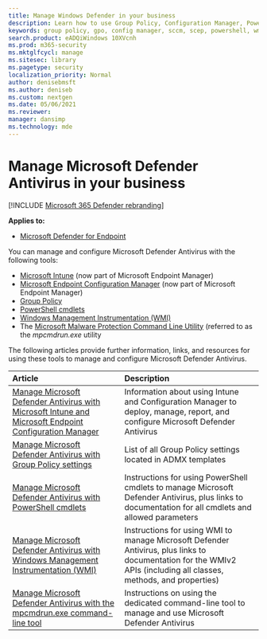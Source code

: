 ```yaml
---
title: Manage Windows Defender in your business
description: Learn how to use Group Policy, Configuration Manager, PowerShell, WMI, Intune, and the command line to manage Microsoft Defender AV
keywords: group policy, gpo, config manager, sccm, scep, powershell, wmi, intune, defender, antivirus, antimalware, security, protection
search.product: eADQiWindows 10XVcnh
ms.prod: m365-security
ms.mktglfcycl: manage
ms.sitesec: library
ms.pagetype: security
localization_priority: Normal
author: denisebmsft
ms.author: deniseb
ms.custom: nextgen
ms.date: 05/06/2021
ms.reviewer: 
manager: dansimp
ms.technology: mde
---
```


# Manage Microsoft Defender Antivirus in your business

[!INCLUDE [Microsoft 365 Defender rebranding](../../includes/microsoft-defender.md)]


**Applies to:**

- [Microsoft Defender for Endpoint](/microsoft-365/security/defender-endpoint/)

You can manage and configure Microsoft Defender Antivirus with the following tools:

- [Microsoft Intune](/mem/intune/protect/endpoint-security-antivirus-policy) (now part of Microsoft Endpoint Manager)
- [Microsoft Endpoint Configuration Manager](/mem/configmgr/protect/deploy-use/endpoint-protection-configure) (now part of Microsoft Endpoint Manager)
- [Group Policy](./use-group-policy-microsoft-defender-antivirus.md)
- [PowerShell cmdlets](./use-powershell-cmdlets-microsoft-defender-antivirus.md)
- [Windows Management Instrumentation (WMI)](./use-wmi-microsoft-defender-antivirus.md)
- The [Microsoft Malware Protection Command Line Utility](./command-line-arguments-microsoft-defender-antivirus.md) (referred to as the *mpcmdrun.exe* utility

The following articles provide further information, links, and resources for using these tools to manage and configure Microsoft Defender Antivirus.

| Article | Description |
|:---|:---|
|[Manage Microsoft Defender Antivirus with Microsoft Intune and Microsoft Endpoint Configuration Manager](use-intune-config-manager-microsoft-defender-antivirus.md)|Information about using Intune and Configuration Manager to deploy, manage, report, and configure Microsoft Defender Antivirus |
|[Manage Microsoft Defender Antivirus with Group Policy settings](use-group-policy-microsoft-defender-antivirus.md)|List of all Group Policy settings located in ADMX templates |
|[Manage Microsoft Defender Antivirus with PowerShell cmdlets](use-powershell-cmdlets-microsoft-defender-antivirus.md)|Instructions for using PowerShell cmdlets to manage Microsoft Defender Antivirus, plus links to documentation for all cmdlets and allowed parameters |
|[Manage Microsoft Defender Antivirus with Windows Management Instrumentation (WMI)](use-wmi-microsoft-defender-antivirus.md)| Instructions for using WMI to manage Microsoft Defender Antivirus, plus links to documentation for the WMIv2 APIs (including all classes, methods, and properties) |
|[Manage Microsoft Defender Antivirus with the mpcmdrun.exe command-line tool](command-line-arguments-microsoft-defender-antivirus.md)|Instructions on using the dedicated command-line tool to manage and use Microsoft Defender Antivirus |